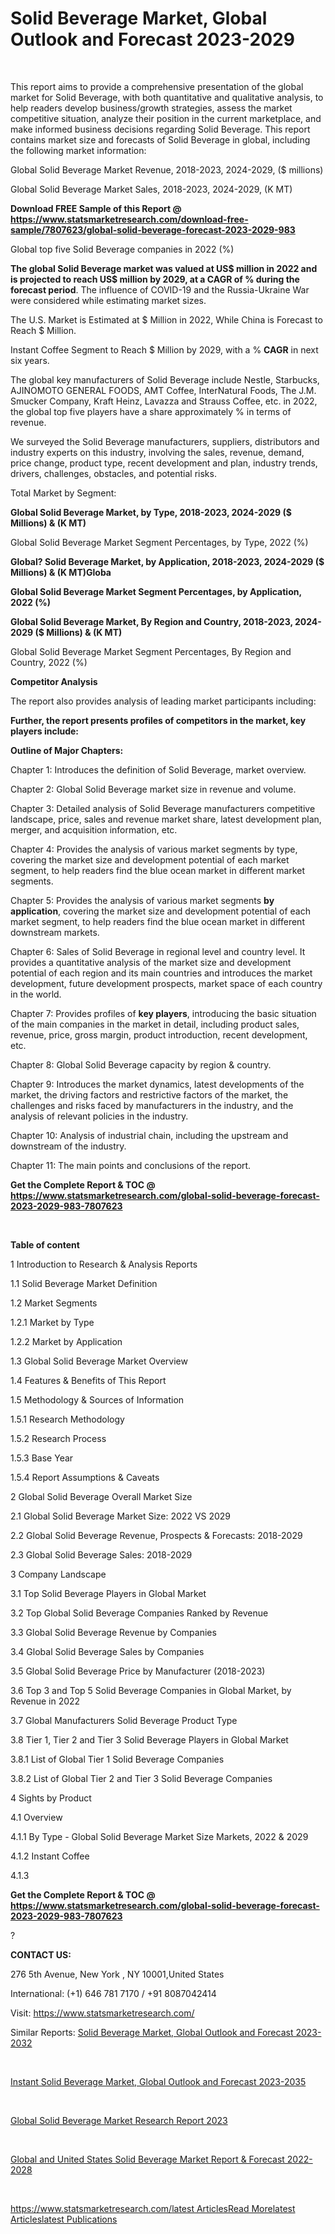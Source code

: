 <h1>Solid Beverage Market, Global Outlook and Forecast 2023-2029</h1><br/><p>This report aims to provide a comprehensive presentation of the global market for Solid Beverage, with both quantitative and qualitative analysis, to help readers develop business/growth strategies, assess the market competitive situation, analyze their position in the current marketplace, and make informed business decisions regarding Solid Beverage. This report contains market size and forecasts of Solid Beverage in global, including the following market information:</p>
 
 
 
 <p>Global Solid Beverage Market Revenue, 2018-2023, 2024-2029, ($ millions)</p>
 
 
 
 <p>Global Solid Beverage Market Sales, 2018-2023, 2024-2029, (K MT)</p>
 
 
 
 <p><strong>Download FREE Sample of this Report @ <a href="https://www.statsmarketresearch.com/download-free-sample/7807623/global-solid-beverage-forecast-2023-2029-983">https://www.statsmarketresearch.com/download-free-sample/7807623/global-solid-beverage-forecast-2023-2029-983</a></strong></p>
 
 
 
 <p>Global top five Solid Beverage companies in 2022 (%)</p>
 
 
 
 <p><strong>The global Solid Beverage market was valued at US$ million in 2022 and is projected to reach US$ million by 2029, at a <strong>CAGR</strong> of % during the forecast period</strong>. The influence of COVID-19 and the Russia-Ukraine War were considered while estimating market sizes.</p>
 
 
 
 <p>The U.S. Market is Estimated at $ Million in 2022, While China is Forecast to Reach $ Million.</p>
 
 
 
 <p>Instant Coffee Segment to Reach $ Million by 2029, with a % <strong>CAGR</strong> in next six years.</p>
 
 
 
 <p>The global key manufacturers of Solid Beverage include Nestle, Starbucks, AJINOMOTO GENERAL FOODS, AMT Coffee, InterNatural Foods, The J.M. Smucker Company, Kraft Heinz, Lavazza and Strauss Coffee, etc. in 2022, the global top five players have a share approximately % in terms of revenue.</p>
 
 
 
 <p>We surveyed the Solid Beverage manufacturers, suppliers, distributors and industry experts on this industry, involving the sales, revenue, demand, price change, product type, recent development and plan, industry trends, drivers, challenges, obstacles, and potential risks.</p>
 
 
 
 <p>Total Market by Segment:</p>
 
 
 
 <p><strong>Global Solid Beverage Market, by Type, 2018-2023, 2024-2029 ($ Millions) & (K MT)</strong></p>
 
 
 
 <p>Global Solid Beverage Market Segment Percentages, by Type, 2022 (%)</p>
 
 
 
 <p><strong>Global? Solid Beverage Market, <strong>by Application</strong>, 2018-2023, 2024-2029 ($ Millions) & (K MT)Globa</strong></p>
 
 
 
 <p><strong>Global Solid Beverage Market Segment Percentages, <strong>by Application</strong>, 2022 (%)</strong></p>
 
 
 
 <p><strong>Global Solid Beverage Market, By Region and Country, 2018-2023, 2024-2029 ($ Millions) & (K MT)</strong></p>
 
 
 
 <p>Global Solid Beverage Market Segment Percentages, By Region and Country, 2022 (%)</p>
 
 
 
 <p><strong>Competitor Analysis</strong></p>
 
 
 
 <p>The report also provides analysis of leading market participants including:</p>
 
 
 
 <p><strong>Further, the report presents profiles of competitors in the market, <strong>key players</strong> include:</strong></p>
 
 
 
 <p><strong>Outline of Major Chapters:</strong></p>
 
 
 
 <p>Chapter 1: Introduces the definition of Solid Beverage, market overview.</p>
 
 
 
 <p>Chapter 2: Global Solid Beverage market size in revenue and volume.</p>
 
 
 
 <p>Chapter 3: Detailed analysis of Solid Beverage manufacturers competitive landscape, price, sales and revenue market share, latest development plan, merger, and acquisition information, etc.</p>
 
 
 
 <p>Chapter 4: Provides the analysis of various market segments by type, covering the market size and development potential of each market segment, to help readers find the blue ocean market in different market segments.</p>
 
 
 
 <p>Chapter 5: Provides the analysis of various market segments <strong>by application</strong>, covering the market size and development potential of each market segment, to help readers find the blue ocean market in different downstream markets.</p>
 
 
 
 <p>Chapter 6: Sales of Solid Beverage in regional level and country level. It provides a quantitative analysis of the market size and development potential of each region and its main countries and introduces the market development, future development prospects, market space of each country in the world.</p>
 
 
 
 <p>Chapter 7: Provides profiles of <strong>key players</strong>, introducing the basic situation of the main companies in the market in detail, including product sales, revenue, price, gross margin, product introduction, recent development, etc.</p>
 
 
 
 <p>Chapter 8: Global Solid Beverage capacity by region & country.</p>
 
 
 
 <p>Chapter 9: Introduces the market dynamics, latest developments of the market, the driving factors and restrictive factors of the market, the challenges and risks faced by manufacturers in the industry, and the analysis of relevant policies in the industry.</p>
 
 
 
 <p>Chapter 10: Analysis of industrial chain, including the upstream and downstream of the industry.</p>
 
 
 
 <p>Chapter 11: The main points and conclusions of the report.</p>
 
 
 
 <div><b>Get the Complete Report & TOC @ <a href="https://www.statsmarketresearch.com/global-solid-beverage-forecast-2023-2029-983-7807623">https://www.statsmarketresearch.com/global-solid-beverage-forecast-2023-2029-983-7807623</a></b></div>
 
 
 
 <p><br />
 
 <b>Table of content</b></p>
 
 
 
 <p>1 Introduction to Research & Analysis Reports<br />
 
 1.1 Solid Beverage Market Definition<br />
 
 1.2 Market Segments<br />
 
 1.2.1 Market by Type<br />
 
 1.2.2 Market by Application<br />
 
 1.3 Global Solid Beverage Market Overview<br />
 
 1.4 Features & Benefits of This Report<br />
 
 1.5 Methodology & Sources of Information<br />
 
 1.5.1 Research Methodology<br />
 
 1.5.2 Research Process<br />
 
 1.5.3 Base Year<br />
 
 1.5.4 Report Assumptions & Caveats<br />
 
 2 Global Solid Beverage Overall Market Size<br />
 
 2.1 Global Solid Beverage Market Size: 2022 VS 2029<br />
 
 2.2 Global Solid Beverage Revenue, Prospects & Forecasts: 2018-2029<br />
 
 2.3 Global Solid Beverage Sales: 2018-2029<br />
 
 3 Company Landscape<br />
 
 3.1 Top Solid Beverage Players in Global Market<br />
 
 3.2 Top Global Solid Beverage Companies Ranked by Revenue<br />
 
 3.3 Global Solid Beverage Revenue by Companies<br />
 
 3.4 Global Solid Beverage Sales by Companies<br />
 
 3.5 Global Solid Beverage Price by Manufacturer (2018-2023)<br />
 
 3.6 Top 3 and Top 5 Solid Beverage Companies in Global Market, by Revenue in 2022<br />
 
 3.7 Global Manufacturers Solid Beverage Product Type<br />
 
 3.8 Tier 1, Tier 2 and Tier 3 Solid Beverage Players in Global Market<br />
 
 3.8.1 List of Global Tier 1 Solid Beverage Companies<br />
 
 3.8.2 List of Global Tier 2 and Tier 3 Solid Beverage Companies<br />
 
 4 Sights by Product<br />
 
 4.1 Overview<br />
 
 4.1.1 By Type - Global Solid Beverage Market Size Markets, 2022 & 2029<br />
 
 4.1.2 Instant Coffee<br />
 
 4.1.3</p>
 
 
 
 <div><b>Get the Complete Report & TOC @ <a href="https://www.statsmarketresearch.com/global-solid-beverage-forecast-2023-2029-983-7807623">https://www.statsmarketresearch.com/global-solid-beverage-forecast-2023-2029-983-7807623</a></b></div>
 
 
 
 <p>? </p>
 
 
 
 <p><b>CONTACT US:</b><br />
 
 276 5th Avenue, New York , NY 10001,United States<br />
 
 International: (+1) 646 781 7170 / +91 8087042414<br />
 
 Visit: <a href="https://www.statsmarketresearch.com/">https://www.statsmarketresearch.com/</a><br />
 
 Similar Reports: <a href="https://www.statsmarketresearch.com/global-solid-beverage-forecast-2023-2029-983-7807623">Solid Beverage Market, Global Outlook and Forecast 2023-2032</a><br />
 
 <br />
 
 <a href="https://www.statsmarketresearch.com/global-solid-beverage-forecast-2023-2029-983-7807623">Instant Solid Beverage Market, Global Outlook and Forecast 2023-2035</a><br />
 
 <br />
 
 <a href="https://www.statsmarketresearch.com/global-solid-beverage-forecast-2023-2029-983-7807623">Global Solid Beverage Market Research Report 2023</a><br />
 
 <br />
 
 <a href="https://www.statsmarketresearch.com/global-solid-beverage-forecast-2023-2029-983-7807623">Global and United States Solid Beverage Market Report & Forecast 2022-2028</a><br />
 
 <br />
 
 <a href="https://gyeongbokgung.com">https://www.statsmarketresearch.com/</a><a href="https://hallyeomaritime.com">latest Articles</a><a href="https://jingwansa.com">Read More</a><a href="https://nguoiviet.jp/">latest Articles</a><a href="https://www.intelmarketresearch.com/">latest Publications</a></p>